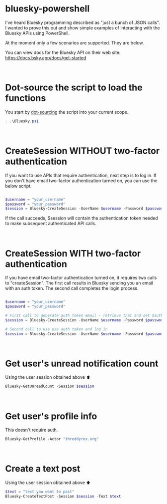 # bluesky-powershell

I've heard Bluesky programming described as "just a bunch of JSON calls".
I wanted to prove this out and show simple examples of interacting with the Bluesky APIs using PowerShell.

At the moment only a few scenarios are supported. They are below.

You can view docs for the Bluesky API on their web site: https://docs.bsky.app/docs/get-started

&nbsp;

# Dot-source the script to load the functions

You start by [dot-sourcing](https://learn.microsoft.com/en-us/powershell/module/microsoft.powershell.core/about/about_scripts?view=powershell-7.4#script-scope-and-dot-sourcing) 
the script into your current scope.


```powershell
. .\Bluesky.ps1
```

&nbsp;


# CreateSession WITHOUT two-factor authentication

If you want to use APIs that require authentication, next step is to log in.
If you don't have email two-factor authentication turned on, you can use the below script.

```powershell

$username = "your_username"
$password = "your_password"
$session = Bluesky-CreateSession -UserName $username -Password $password

```

If the call succeeds, $session will contain the authentication token needed to make 
subsequent authenticated API calls.

&nbsp;


# CreateSession WITH two-factor authentication

If you have email two-factor authentication turned on, it requires two calls to "createSession".
The first call results in Bluesky sending you an email with an auth token. The second call
completes the login process.

```powershell

$username = "your_username"
$password = "your_password"

# First call to generate auth token email - retrieve that and set $authToken
$session = Bluesky-CreateSession -UserName $username -Password $password

# Second call to use use auth token and log in
$session = Bluesky-CreateSession -UserName $username -Password $password -AuthFactorToken $authToken

```

&nbsp;

# Get user's unread notification count

Using the user session obtained above ⬆️


```powershell
Bluesky-GetUnreadCount -Session $session
```

&nbsp;

# Get user's profile info

This doesn't require auth.

```powershell
Bluesky-GetProfile -Actor "threddyrex.org"
```

&nbsp;

# Create a text post

Using the user session obtained above ⬆️


```powershell
$text = "text you want to post"
Bluesky-CreateTextPost -Session $session -Text $text
```

